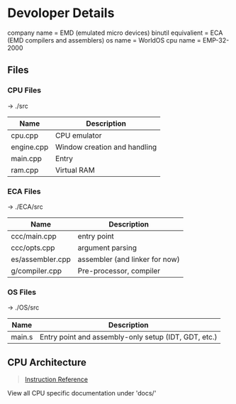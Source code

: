 # Devoloper Details

company name = EMD (emulated micro devices)
binutil equivalient = ECA (EMD compilers and assemblers)
os name = WorldOS
cpu name = EMP-32-2000

## Files

### CPU Files

-> ./src

| Name | Description |
|-|-|
| cpu.cpp | CPU emulator |
| engine.cpp | Window creation and handling |
| main.cpp | Entry |
| ram.cpp | Virtual RAM |

### ECA Files

-> ./ECA/src

| Name | Description |
|-|-|
| ccc/main.cpp | entry point |
| ccc/opts.cpp | argument parsing |
| es/assembler.cpp | assembler (and linker for now) |
| g/compiler.cpp | Pre-processor, compiler |

### OS Files

-> ./OS/src

| Name | Description |
|-|-|
| main.s | Entry point and assembly-only setup (IDT, GDT, etc.) |

## CPU Architecture

> [Instruction Reference](./docs/InstructionReference.md)

View all CPU specific documentation under 'docs/'

